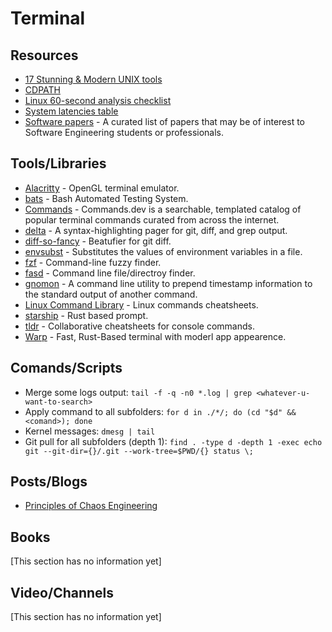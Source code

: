 # Terminal

## Resources

- [17 Stunning & Modern UNIX tools](https://thelicato.medium.com/17-stunning-modern-unix-tools-e32d4f0efb64)
- [CDPATH](https://linux.101hacks.com/cd-command/cdpath/)
- [Linux 60-second analysis checklist](https://netflixtechblog.com/linux-performance-analysis-in-60-000-milliseconds-accc10403c55)
- [System latencies table](https://gist.github.com/jboner/2841832)
- [Software papers](https://github.com/facundoolano/software-papers) - A curated list of papers that may be of interest to Software Engineering students or professionals.

## Tools/Libraries

- [Alacritty](https://github.com/alacritty/alacritty) - OpenGL terminal emulator.
- [bats](https://github.com/sstephenson/bats) - Bash Automated Testing System.
- [Commands](https://www.commands.dev/) - Commands.dev is a searchable, templated catalog of popular terminal commands curated from across the internet.
- [delta](https://github.com/dandavison/delta) - A syntax-highlighting pager for git, diff, and grep output.
- [diff-so-fancy](https://github.com/so-fancy/diff-so-fancy) - Beatufier for git diff.
- [envsubst](https://www.gnu.org/software/gettext/manual/html_node/envsubst-Invocation.html) - Substitutes the values of environment variables in a file.
- [fzf](https://github.com/junegunn/fzf) - Command-line fuzzy finder.
- [fasd](https://github.com/clvv/fasd) - Command line file/directroy finder.
- [gnomon](https://github.com/paypal/gnomon) - A command line utility to prepend timestamp information to the standard output of another command.
- [Linux Command Library](https://linuxcommandlibrary.com/) - Linux commands cheatsheets.
- [starship](https://github.com/starship/starship) - Rust based prompt.
- [tldr](https://github.com/tldr-pages/tldr) - Collaborative cheatsheets for console commands.
- [Warp](https://www.warp.dev/) - Fast, Rust-Based terminal with moderl app appearence.

## Comands/Scripts

- Merge some logs output: `tail -f -q -n0 *.log | grep <whatever-u-want-to-search>`
- Apply command to all subfolders: `for d in ./*/; do (cd "$d" && <comand>); done`
- Kernel messages: `dmesg | tail`
- Git pull for all subfolders (depth 1): `find . -type d -depth 1 -exec echo git --git-dir={}/.git --work-tree=$PWD/{} status \;`

## Posts/Blogs

- [Principles of Chaos Engineering](https://principlesofchaos.org/)

## Books

[This section has no information yet]

## Video/Channels

[This section has no information yet]
